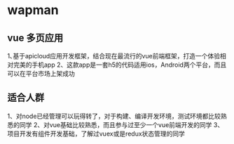 # wapman

## vue 多页应用

1､基于apicloud应用开发框架，结合现在最流行的vue前端框架，打造一个体验相对完美的手机app
2、这款app是一套h5的代码适用ios，Android两个平台，而且可以在平台市场上架成功

## 适合人群

1、对node已经管理可以玩得转了，对于构建、编译开发环境，测试环境都比较熟悉的同学
2、对vue基础比较熟悉，而且参与过至少一个vue前端开发的同学
3、项目开发有组件开发基础，了解过vuex或是redux状态管理的同学

